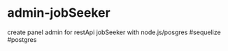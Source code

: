 # admin-jobSeeker
create panel admin for restApi jobSeeker with node.js/posgres
#sequelize
#postgres

